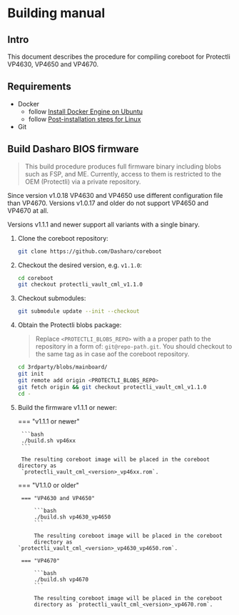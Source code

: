 # Building manual

## Intro

This document describes the procedure for compiling coreboot for Protectli
VP4630, VP4650 and VP4670.

## Requirements

- Docker
    + follow [Install Docker Engine on Ubuntu](https://docs.docker.com/engine/install/ubuntu/)
    + follow [Post-installation steps for Linux](https://docs.docker.com/engine/install/linux-postinstall/)
- Git

## Build Dasharo BIOS firmware

> This build procedure produces full firmware binary including blobs such as
> FSP, and ME. Currently, access to them is restricted to the OEM (Protectli) via
> a private repository.

Since version v1.0.18 VP4630 and VP4650 use different configuration file than
VP4670. Versions v1.0.17 and older do not support VP4650 and VP4670 at all.

Versions v1.1.1 and newer support all variants with a single binary.

1. Clone the coreboot repository:

    ```bash
    git clone https://github.com/Dasharo/coreboot
    ```

1. Checkout the desired version, e.g. `v1.1.0`:

    ```bash
    cd coreboot
    git checkout protectli_vault_cml_v1.1.0
    ```

1. Checkout submodules:

    ```bash
    git submodule update --init --checkout
    ```

1. Obtain the Protectli blobs package:

    > Replace `<PROTECTLI_BLOBS_REPO>` with a a proper path to the repository
    > in a form of: `git@repo-path.git`. You should checkout to the same tag as
    > in case aof the coreboot repository.

    ```bash
    cd 3rdparty/blobs/mainboard/
    git init
    git remote add origin <PROTECTLI_BLOBS_REPO>
    git fetch origin && git checkout protectli_vault_cml_v1.1.0
    cd -
    ```

1. Build the firmware v1.1.1 or newer:

    === "v1.1.1 or newer"

        ```bash
        ./build.sh vp46xx
        ```

        The resulting coreboot image will be placed in the coreboot directory as
        `protectli_vault_cml_<version>_vp46xx.rom`.


    === "V1.1.0 or older"

        === "VP4630 and VP4650"

            ```bash
            ./build.sh vp4630_vp4650
            ```

            The resulting coreboot image will be placed in the coreboot
            directory as `protectli_vault_cml_<version>_vp4630_vp4650.rom`.

        === "VP4670"

            ```bash
            ./build.sh vp4670
            ```

            The resulting coreboot image will be placed in the coreboot
            directory as `protectli_vault_cml_<version>_vp4670.rom`.

